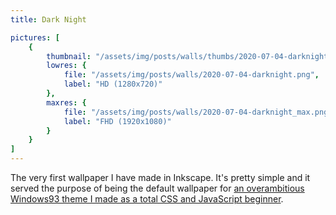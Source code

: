 ```yaml
---
title: Dark Night

pictures: [
	{
		thumbnail: "/assets/img/posts/walls/thumbs/2020-07-04-darknight.jpg",
		lowres: {
			file: "/assets/img/posts/walls/2020-07-04-darknight.png",
			label: "HD (1280x720)"
		},
		maxres: {
			file: "/assets/img/posts/walls/2020-07-04-darknight_max.png",
			label: "FHD (1920x1080)"
		}
	}
]
---
```

The very first wallpaper I have made in Inkscape. It's pretty simple and it served the purpose of being the default wallpaper for [an overambitious Windows93 theme I made as a total CSS and JavaScript beginner](https://github.com/Driftini/Pancake/).